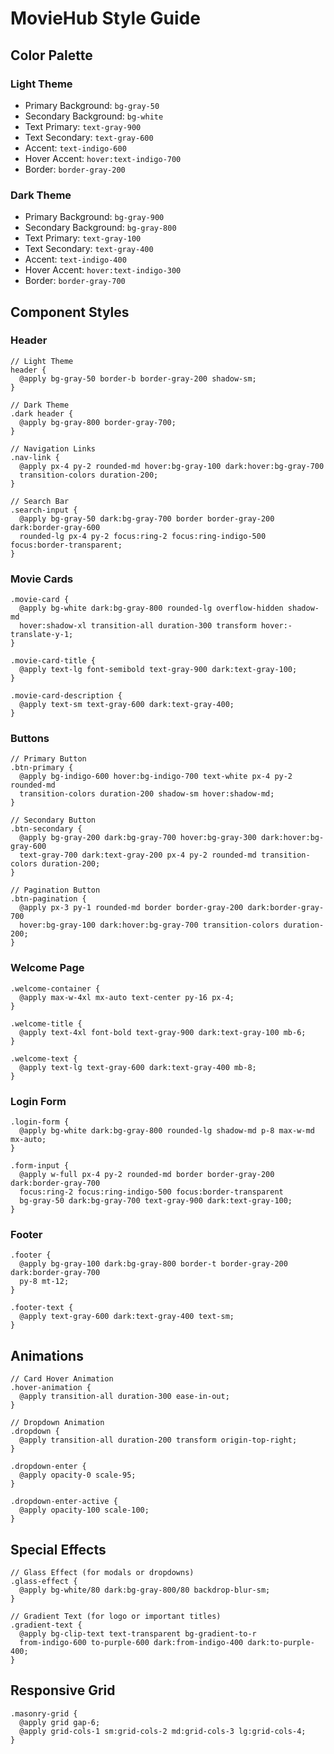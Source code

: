 # MovieHub Style Guide

## Color Palette

### Light Theme
- Primary Background: `bg-gray-50`
- Secondary Background: `bg-white`
- Text Primary: `text-gray-900`
- Text Secondary: `text-gray-600`
- Accent: `text-indigo-600`
- Hover Accent: `hover:text-indigo-700`
- Border: `border-gray-200`

### Dark Theme
- Primary Background: `bg-gray-900`
- Secondary Background: `bg-gray-800`
- Text Primary: `text-gray-100`
- Text Secondary: `text-gray-400`
- Accent: `text-indigo-400`
- Hover Accent: `hover:text-indigo-300`
- Border: `border-gray-700`

## Component Styles

### Header
```tailwind
// Light Theme
header {
  @apply bg-gray-50 border-b border-gray-200 shadow-sm;
}

// Dark Theme
.dark header {
  @apply bg-gray-800 border-gray-700;
}

// Navigation Links
.nav-link {
  @apply px-4 py-2 rounded-md hover:bg-gray-100 dark:hover:bg-gray-700 
  transition-colors duration-200;
}

// Search Bar
.search-input {
  @apply bg-gray-50 dark:bg-gray-700 border border-gray-200 dark:border-gray-600 
  rounded-lg px-4 py-2 focus:ring-2 focus:ring-indigo-500 focus:border-transparent;
}
```

### Movie Cards
```tailwind
.movie-card {
  @apply bg-white dark:bg-gray-800 rounded-lg overflow-hidden shadow-md 
  hover:shadow-xl transition-all duration-300 transform hover:-translate-y-1;
}

.movie-card-title {
  @apply text-lg font-semibold text-gray-900 dark:text-gray-100;
}

.movie-card-description {
  @apply text-sm text-gray-600 dark:text-gray-400;
}
```

### Buttons
```tailwind
// Primary Button
.btn-primary {
  @apply bg-indigo-600 hover:bg-indigo-700 text-white px-4 py-2 rounded-md
  transition-colors duration-200 shadow-sm hover:shadow-md;
}

// Secondary Button
.btn-secondary {
  @apply bg-gray-200 dark:bg-gray-700 hover:bg-gray-300 dark:hover:bg-gray-600
  text-gray-700 dark:text-gray-200 px-4 py-2 rounded-md transition-colors duration-200;
}

// Pagination Button
.btn-pagination {
  @apply px-3 py-1 rounded-md border border-gray-200 dark:border-gray-700
  hover:bg-gray-100 dark:hover:bg-gray-700 transition-colors duration-200;
}
```

### Welcome Page
```tailwind
.welcome-container {
  @apply max-w-4xl mx-auto text-center py-16 px-4;
}

.welcome-title {
  @apply text-4xl font-bold text-gray-900 dark:text-gray-100 mb-6;
}

.welcome-text {
  @apply text-lg text-gray-600 dark:text-gray-400 mb-8;
}
```

### Login Form
```tailwind
.login-form {
  @apply bg-white dark:bg-gray-800 rounded-lg shadow-md p-8 max-w-md mx-auto;
}

.form-input {
  @apply w-full px-4 py-2 rounded-md border border-gray-200 dark:border-gray-700
  focus:ring-2 focus:ring-indigo-500 focus:border-transparent
  bg-gray-50 dark:bg-gray-700 text-gray-900 dark:text-gray-100;
}
```

### Footer
```tailwind
.footer {
  @apply bg-gray-100 dark:bg-gray-800 border-t border-gray-200 dark:border-gray-700
  py-8 mt-12;
}

.footer-text {
  @apply text-gray-600 dark:text-gray-400 text-sm;
}
```

## Animations
```tailwind
// Card Hover Animation
.hover-animation {
  @apply transition-all duration-300 ease-in-out;
}

// Dropdown Animation
.dropdown {
  @apply transition-all duration-200 transform origin-top-right;
}

.dropdown-enter {
  @apply opacity-0 scale-95;
}

.dropdown-enter-active {
  @apply opacity-100 scale-100;
}
```

## Special Effects
```tailwind
// Glass Effect (for modals or dropdowns)
.glass-effect {
  @apply bg-white/80 dark:bg-gray-800/80 backdrop-blur-sm;
}

// Gradient Text (for logo or important titles)
.gradient-text {
  @apply bg-clip-text text-transparent bg-gradient-to-r 
  from-indigo-600 to-purple-600 dark:from-indigo-400 dark:to-purple-400;
}
```

## Responsive Grid
```tailwind
.masonry-grid {
  @apply grid gap-6;
  @apply grid-cols-1 sm:grid-cols-2 md:grid-cols-3 lg:grid-cols-4;
}
```